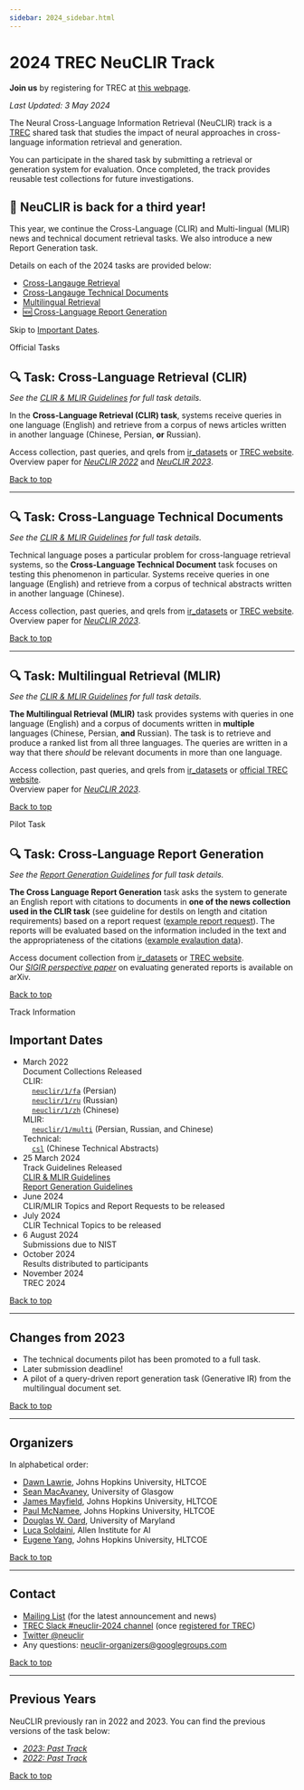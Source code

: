 ```yaml
---
sidebar: 2024_sidebar.html
---
```


# 2024 TREC NeuCLIR Track

<div class='register-banner'>
    <div class='register-banner-items'>
    <b>Join us</b> by registering for TREC at <a href='https://trec.nist.gov/pubs/call2024.html'>this webpage</a>.
    </div>
</div>


*Last Updated: 3 May 2024*

The Neural Cross-Language Information Retrieval (NeuCLIR) track is a [TREC](https://trec.nist.gov/) shared task that
studies the impact of neural approaches in cross-language information retrieval and generation.

You can participate in the shared task by submitting a retrieval or generation system for evaluation. Once completed,
the track provides reusable test collections for future investigations.

## 🎉 NeuCLIR is back for a third year!

This year, we continue the Cross-Language (CLIR) and Multi-lingual (MLIR) news and technical document retrieval tasks.
We also introduce a new Report Generation task.

<!-- Examples of the report generation request and evaluation data can be found
in the [Report Generation](#report-generation-pilot-task) section.  -->

Details on each of the 2024 tasks are provided below:

 - [Cross-Langauge Retrieval](#-task-cross-language-retrieval-clir)
 - [Cross-Langauge Technical Documents](#-task-cross-language-technical-documents)
 - [Multilingual Retrieval](#-task-multilingual-retrieval-mlir)
 - [🆕 Cross-Language Report Generation](#-task-cross-language-report-generation)

<!-- See full guidelines below:
 - [CLIR and MLIR Tasks](https://docs.google.com/document/d/1Vy9538kPvyE3mfIhd-stqULbcRCnS_oe5rP6ykqKA-0/edit?usp=sharing)
 - [Report Generation Task](https://docs.google.com/document/d/1Q4SSwM69kfK2GtYf0N__4eQcsEK0giMky2XG-dPoCYM/edit?usp=sharing) -->

Skip to [Important Dates](#important-dates).

<div class="hr-text">Official Tasks</div>


## 🔍 Task: Cross-Language Retrieval (CLIR)

<p style="margin-top: -0.75em"><em>See the <a href="https://docs.google.com/document/d/1Vy9538kPvyE3mfIhd-stqULbcRCnS_oe5rP6ykqKA-0/edit?usp=sharing">CLIR & MLIR Guidelines</a> for full task details.</em></p>

In the **Cross-Language Retrieval (CLIR) task**, systems receive queries in one language (English) and retrieve from
a corpus of news articles written in another language (Chinese, Persian, **or** Russian).

<!-- TODO: image -->

<!-- TODO: data -->

<div class="alert alert-success" role="alert">
  <div class="text-secondary">Access collection, past queries, and qrels from <a href="https://ir-datasets.com/neuclir.html#neuclir/1">ir_datasets</a> or <a href="https://trec.nist.gov/data/neuclir.html">TREC website</a>. </div>
  <div class="text-secondary">Overview paper for <a href='https://arxiv.org/abs/2304.12367' title='link to '><i aria-hidden="true" class="fas fa-archive">NeuCLIR 2022</i></a> and <a href='https://arxiv.org/abs/2404.08071' title='link to '><i aria-hidden="true" class="fas fa-archive">NeuCLIR 2023</i></a>. </div>
</div>

<span class='navigate_toc'><i class="fas fa-arrow-up right-margin"></i><a href='#' class='navigate_toc'>Back to top</a></span>

-------


## 🔍 Task: Cross-Language Technical Documents

<p style="margin-top: -0.75em"><em>See the <a href="https://docs.google.com/document/d/1Vy9538kPvyE3mfIhd-stqULbcRCnS_oe5rP6ykqKA-0/edit?usp=sharing">CLIR & MLIR Guidelines</a> for full task details.</em></p>

Technical language poses a particular problem for cross-language retrieval systems, so the **Cross-Language Technical Document** task focuses
on testing this phenomenon in particular. Systems receive queries in one language (English) and retrieve from a corpus of technical abstracts
written in another language (Chinese).

<!-- TODO: image -->

<div class="alert alert-success" role="alert">
  <div class="text-secondary small">Access collection, past queries, and qrels from <a href="https://ir-datasets.com/csl.html">ir_datasets</a> or <a href="https://trec.nist.gov/data/neuclir2023.html">TREC website</a>. </div>
  <div class="text-secondary small">Overview paper for <a href='https://arxiv.org/abs/2404.08071' title='link to '><i aria-hidden="true" class="fas fa-archive">NeuCLIR 2023</i></a>. </div>
</div>

<span class='navigate_toc'><i class="fas fa-arrow-up right-margin"></i><a href='#' class='navigate_toc'>Back to top</a></span>

-------


## 🔍 Task: Multilingual Retrieval (MLIR)

<p style="margin-top: -0.75em"><em>See the <a href="https://docs.google.com/document/d/1Vy9538kPvyE3mfIhd-stqULbcRCnS_oe5rP6ykqKA-0/edit?usp=sharing">CLIR & MLIR Guidelines</a> for full task details.</em></p>

**The Multilingual Retrieval (MLIR)** task provides systems with queries in one language (English) and a corpus of documents written in **multiple**
languages (Chinese, Persian, **and** Russian). The task is to retrieve and produce a ranked list from all three languages. The queries are written
in a way that there *should* be relevant documents in more than one language.

<!-- TODO: image -->

<div class="alert alert-success" role="alert">
  <div class="text-secondary small">Access collection, past queries, and qrels from <a href="https://ir-datasets.com/neuclir.html#neuclir/1/multi">ir_datasets</a> or <a href="https://trec.nist.gov/data/neuclir2023.html">official TREC website</a>. </div>
  <div class="text-secondary small">Overview paper for <a href='https://arxiv.org/abs/2404.08071' title='link to '><i aria-hidden="true" class="fas fa-archive">NeuCLIR 2023</i></a>. </div>
</div>

<span class='navigate_toc'><i class="fas fa-arrow-up right-margin"></i><a href='#' class='navigate_toc'>Back to top</a></span>

<div class="hr-text">Pilot Task</div>


## 🔍 Task: Cross-Language Report Generation

<p style="margin-top: -0.75em"><em>See the <a href="https://docs.google.com/document/d/1Q4SSwM69kfK2GtYf0N__4eQcsEK0giMky2XG-dPoCYM/edit?usp=sharing">Report Generation Guidelines</a> for full task details.</em></p>

**The Cross Language Report Generation** task asks the system to generate an English report with citations to documents in **one of the news collection used in the CLIR task** (see guideline for destils on length and citation requirements) 
based on a report request ([example report request](https://neuclir.github.io/assets/data/report-generation-sample.request.zh.jsonl)). 
The reports will be evaluated based on the information included in the text and the appropriateness of the citations ([example evalaution data](https://neuclir.github.io/assets/data/report-generation-sample.evaluation.zh.jsonl)). 

<!-- TODO: image -->

<div class="alert alert-success" role="alert">
  <div class="text-secondary small">Access document collection from <a href="https://ir-datasets.com/neuclir.html#neuclir/1/">ir_datasets</a> or <a href="https://trec.nist.gov/data/neuclir2022.html">TREC website</a>. </div>
  <div class="text-secondary">Our <a href='https://arxiv.org/abs/2405.00982' title='link to '><i aria-hidden="true" class="fas fa-archive">SIGIR perspective paper</i></a> on evaluating generated reports is available on arXiv. </div>
</div>


<span class='navigate_toc'><i class="fas fa-arrow-up right-margin"></i><a href='#' class='navigate_toc'>Back to top</a></span>

<div class="hr-text">Track Information</div>

## Important Dates

<ul class="steps steps-vertical mb-4">
  <li class="step-item">
    <div class="h3 m-0">March 2022</div>
    <div class="h3 m-0">Document Collections Released</div>
    <div class="text-secondary small">CLIR: <br><a style="margin-left: 16px;" href="https://ir-datasets.com/neuclir#neuclir/1/fa"><code>neuclir/1/fa</code></a> (Persian)<br><a style="margin-left: 16px;" href="https://ir-datasets.com/neuclir#neuclir/1/ru"><code>neuclir/1/ru</code></a> (Russian)<br><a style="margin-left: 16px;" href="https://ir-datasets.com/neuclir#neuclir/1/zh"><code>neuclir/1/zh</code></a> (Chinese)</div>
    <div class="text-secondary small">MLIR: <br><a style="margin-left: 16px;" href="https://ir-datasets.com/neuclir#neuclir/1/multi"><code>neuclir/1/multi</code></a> (Persian, Russian, and Chinese)</div>
    <div class="text-secondary small">Technical: <br><a style="margin-left: 16px;" href="https://ir-datasets.com/csl.html"><code>csl</code></a> (Chinese Technical Abstracts)</div>
  </li>
  <li class="step-item active">
    <div class="h3 m-0">25 March 2024</div>
    <div class="h3 m-0">Track Guidelines Released</div>
    <div class="text-secondary small"><a href="https://docs.google.com/document/d/1Vy9538kPvyE3mfIhd-stqULbcRCnS_oe5rP6ykqKA-0/edit?usp=sharing">CLIR &amp; MLIR Guidelines</a></div>
    <div class="text-secondary small"><a href="https://docs.google.com/document/d/1Q4SSwM69kfK2GtYf0N__4eQcsEK0giMky2XG-dPoCYM/edit?usp=sharing">Report Generation Guidelines</a></div>
  </li>
  <li class="step-item">
    <div class="h3 m-0">June 2024</div>
    <div class="h3 m-0">CLIR/MLIR Topics and Report Requests to be released</div>
  </li>
  <li class="step-item">
    <div class="h3 m-0">July 2024</div>
    <div class="h3 m-0">CLIR Technical Topics to be released</div>
  </li>
  <li class="step-item">
    <div class="h3 m-0">6 August 2024</div>
    <div class="h3 m-0">Submissions due to NIST</div>
  </li>
  <li class="step-item">
    <div class="h3 m-0">October 2024</div>
    <div class="h3 m-0">Results distributed to participants</div>
  </li>
  <li class="step-item">
    <div class="h3 m-0">November 2024</div>
    <div class="h3 m-0">TREC 2024</div>
  </li>
</ul>

<span class='navigate_toc'><i class="fas fa-arrow-up right-margin"></i><a href='#' class='navigate_toc'>Back to top</a></span>

-------

## Changes from 2023

- The technical documents pilot has been promoted to a full task.
- Later submission deadline!
- A pilot of a query-driven report generation task (Generative IR) from the multilingual document set.

<span class='navigate_toc'><i class="fas fa-arrow-up right-margin"></i><a href='#' class='navigate_toc'>Back to top</a></span>

-------

## Organizers

In alphabetical order:

- [Dawn Lawrie](https://hltcoe.jhu.edu/researcher/dawn-lawrie/), Johns Hopkins University, HLTCOE
- [Sean MacAvaney](https://macavaney.us/), University of Glasgow
- [James Mayfield](https://hltcoe.jhu.edu/researcher/james-mayfield/), Johns Hopkins University, HLTCOE
- [Paul McNamee](https://pmcnamee.net/), Johns Hopkins University, HLTCOE
- [Douglas W. Oard](https://ischool.umd.edu/about/directory/douglas-w-oard), University of Maryland
- [Luca Soldaini](https://soldaini.net), Allen Institute for AI
- [Eugene Yang](https://www.eugene.zone/), Johns Hopkins University, HLTCOE

<span class='navigate_toc'><i class="fas fa-arrow-up right-margin"></i><a href='#' class='navigate_toc'>Back to top</a></span>

-------

## Contact

- [Mailing List](https://groups.google.com/g/neuclir-participants) (for the latest announcement and news)
- [TREC Slack #neuclir-2024 channel](https://trectalk.slack.com/archives/C04RQC3QJKW) (once [registered for TREC](https://trec.nist.gov/pubs/call2024.html))
- [Twitter @neuclir](https://twitter.com/neuclir)
- Any questions: [neuclir-organizers@googlegroups.com](mailto:neuclir-organizers@googlegroups.com)

<span class='navigate_toc'><i class="fas fa-arrow-up right-margin"></i><a href='#' class='navigate_toc'>Back to top</a></span>


-------

## Previous Years

NeuCLIR previously ran in 2022 and 2023. You can find the previous versions of the task below:

- *[2023: Past Track](/2023)*
- *[2022: Past Track](/2022)*

<span class='navigate_toc'><i class="fas fa-arrow-up right-margin"></i><a href='#' class='navigate_toc'>Back to top</a></span>
